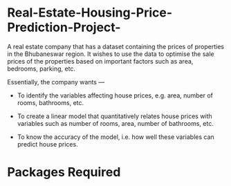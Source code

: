 # Real-Estate-Housing-Price-Prediction-Project-

A real estate company that has a dataset containing the prices of properties in the Bhubaneswar region. It wishes to use the data to optimise the sale prices of the properties based on important factors such as area, bedrooms, parking, etc.

Essentially, the company wants —

  *  To identify the variables affecting house prices, e.g. area, number of rooms, bathrooms, etc.

  *  To create a linear model that quantitatively relates house prices with variables such as number of rooms, area, number of   bathrooms, etc.

  *  To know the accuracy of the model, i.e. how well these variables can predict house prices.


# Packages Required 

